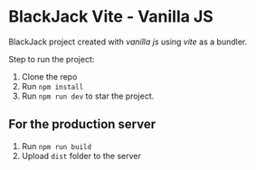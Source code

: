 # BlackJack Vite - Vanilla JS

BlackJack project created with _vanilla js_ using _vite_ as a bundler.

Step to run the project:

1. Clone the repo
2. Run <code>npm install</code>
3. Run <code>npm run dev</code> to star the project.

## For the production server

1. Run <code>npm run build</code>
2. Upload <code>dist</code> folder to the server